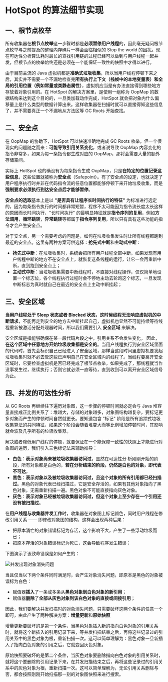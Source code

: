 # HotSpot 的算法细节实现



## 一、根节点枚举

所有收集器在**根节点枚举**这一步骤时都是**必须暂停用户线程**的，因此毫无疑问根节点枚举与之前提及的整理内存碎片一样会面临相似的 Stop the world 的困扰。现在可达性分析算法耗时最长的查找引用链的过程已经可以做到与用户线程一起并发，但根节点的枚举始终还是必须在一个能保证一致性的快照中才得以进行。

由于目前主流的 Java 虚拟机都是**准确式垃圾收集**，所以当用户线程停顿下来之后，其实并不需要一个不漏地检查完**所有执行上下文（栈帧中的本地变量表）**和**全局的引用位置（例如常量或类静态属性）**，虚拟机应当是有办法直接得到哪些地方存放着对象引用的。在 HotSpot 的解决方案里，是使用一组称为 OopMap 的数据结构来达到这个目的的，一旦类加载动作完成，HotSpot 就会把对象内什么偏移量上是什么类型的数据计算出来。这样收集器在扫描时就可以直接得知这些信息了，并不需要真正一个不漏地从方法区等 GC Roots 开始查找。



## 二、安全点

在 OopMap 的协助下，HotSpot 可以快速准确地完成 GC Roots 枚举，但一个很现实的问题随之而来：**可能导致引用关系变化**，或者说导致 OopMap 内容变化的指令非常多，如果为每一条指令都生成对应的 OopMap，那将会需要大量的额外存储空间。

实际上 HotSpot 也的确没有为每条指令生成 OopMap，只是**在特定的位置记录这些信息**，这些位置就被称为**安全点**（Safepoint）。有了安全点的设定，也就决定了用户程序执行时并非在代码指令流的任意位置都能够停顿下来开始垃圾收集，而是**强制要求必须执行到达安全点后才能够暂停**。

**安全点的选取**基本上是以 **"是否具有让程序长时间执行的特征"** 为标准进行选定的，因为每条指令执行的时间都非常短暂，程序不太可能因为指令流长度太长这样的原因而长时间执行，"长时间执行" 的最明显特征就是**指令序列的复用**，例如**方法调用**，**循环跳转**，**异常跳转**等都属于**指令序列复用**，所以只有具有这些功能的指令才会产生安全点。

对于安全点，另一个需要考虑的问题是，如何在垃圾收集发生时让所有线程都跑到最近的安全点。这里有两种方案可供选择：**抢先式中断**和**主动式中断**：

- **抢先式中断**：在垃圾收集时，系统会把所有用户线程全部中断，如果发现有用户线程中断的地方不在安全点上，就恢复这条线程的运行，让它一会再重新中断，直到跑到安全点上；
- **主动式中断**：当垃圾收集需要中断线程时，不直接对线程操作，仅仅简单地设置一个标志位，各个线程执行过程时会不停地主动去轮询这个标志，一旦发现中断标志为真时就自己在最近的安全点上主动中断挂起；



## 三、安全区域

**当用户线程处于 Sleep 状态或者 Blocked 状态，这时候线程无法响应虚拟机的中断请求**，不能再走到安全的地方去中断挂起自己，虚拟机也显然不可能持续等待线程重新被激活分配处理器时间，所以我们需要引入 **安全区域** 来解决。

安全区域是指能够确保在某一段代码片段之中，引用关系不会发生变化， 因此，**在这个区域中任意地方开始垃圾收集都是安全的**。当用户线程执行到安全区域里面的代码时，首先会标识自己已经进入了安全区域，那样当这段时间里虚拟机要发起垃圾收集时就不必去管这些已声明自己在安全区域内的线程了。当线程要离开安全区域时，它要检查虚拟机是否已经完成了根节点枚举，如果完成了，那线程就当作没事发生过，继续执行；否则它就必须一直等待，直到收到可以离开安全区域信号为止。



## 四、并发的可达性分析

从 GC Roots 再继续往下遍历对象图，这一步骤的停顿时间就必定会与 Java 堆容量直接成正比例关系了：堆越大，存储的对象越多，对象图结构越复杂，要标记更多对象而产生的停顿时间自然就更长。要知道包含 "标记" 阶段是所有追踪式垃圾收集算法的共同特征，如果这个阶段会随着堆变大而等比例增加停顿时间，其影响就会波及几乎所有的垃圾收集器。



解决或者降低用户线程的停顿，就要保证在一个能保障一致性的快照上才能进行对象图的遍历，我们引入三色标记法来辅助推导：

- **白色**：**表示对象尚未被垃圾收集器访问过**，显然在可达性分	析刚刚开始的阶段，所有对象都是白色的，**若在分析结束的阶段，仍然是白色的对象，即代表不可达**。
- **黑色**：**表示对象以及被垃圾收集器访问过，且这个对象的所有引用都已经扫描过**。黑色的对象代表已经扫描过，它是安全存活的，如果有其他对象指向了黑色对象，无需重新扫描一遍。黑色对象不可能直接指向灰色对象。
- **灰色**：**表示对象已经被垃圾收集器访问过，但这个对象上至少存在一个引用还没有被扫描过**。



在**用户线程与收集器并发工作**时，收集器在对象图上标记颜色，同时用户线程在修改引用关系 —— 即修改对象图的结构，这样会出现两种后果：

- 把原本消亡的对象错误标记为存活，这个影响不大，产生了一些浮动垃圾而已；
- 把原本存活的对象错误标记为死亡，这会导致程序发生错误；

下图演示了该致命错误是如何产生的：

![并发出现对象消失问题](https://ezreal-tuchuang-1312880100.cos.ap-guangzhou.myqcloud.com/article/image-20240204115051240.png)



当且仅当以下两个条件同时满足时，会产生对象消失问题，即原本是黑色的对象被误标为白色：

- 赋值器**插入**了一条或多条从**黑色对象到白色对象的新引用**；
- 赋值器**删除**了**全部从灰色对象到该白色对象的直接或间接引用**；

因此，我们要解决并发扫描时的对象消失问题，只需要破坏这两个条件的任意一个即可，由此产生了两种解决方案：**增量更新**和**原始快照**



增量更新要破坏的是第一个条件，当黑色对象插入新的指向白色对象的引用关系时，就将这个新插入的引用记录下来，等并发扫描结束之后，再将这些记录过的引用关系中的黑色对象为根，重新扫描一次。这可以简单理解为：黑色对象一旦新插入了指向白色对象的引用之后，它就变回灰色对象。

原始快照要破坏的是第二个条件，当灰色对象要删除指向白色对象的引用关系时，就将这个要删除的引用记录下来，在并发扫描结束之后，再将这些记录过的引用关系中的灰色对象为根，重新扫描一次。这可以简单理解为，无论引用关系删除与否，都会按照刚刚开始扫描那一刻的对象图快照来进行搜索。











